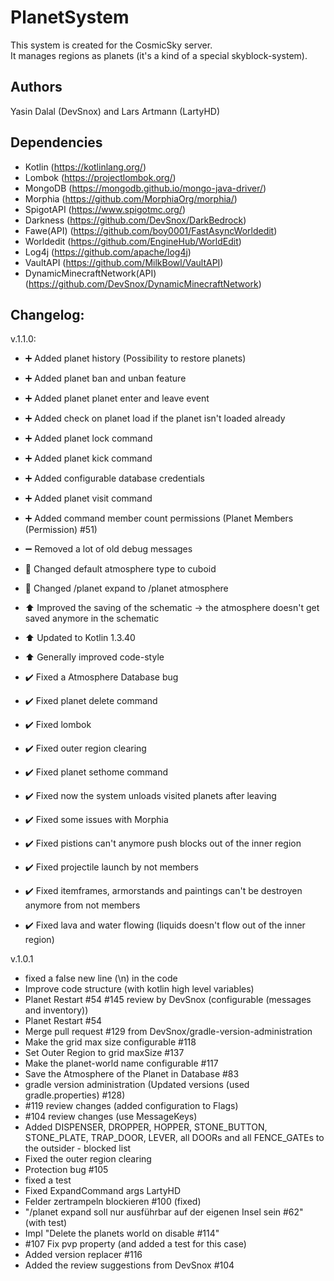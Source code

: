 # PlanetSystem
This system is created for the CosmicSky server.<br/>
It manages regions as planets (it's a kind of a special skyblock-system).

Authors
-

Yasin Dalal (DevSnox) and Lars Artmann (LartyHD)

Dependencies
-

- Kotlin (https://kotlinlang.org/)
- Lombok (https://projectlombok.org/)
- MongoDB (https://mongodb.github.io/mongo-java-driver/)
- Morphia (https://github.com/MorphiaOrg/morphia/)
- SpigotAPI (https://www.spigotmc.org/)
- Darkness (https://github.com/DevSnox/DarkBedrock)
- Fawe(API) (https://github.com/boy0001/FastAsyncWorldedit)
- Worldedit (https://github.com/EngineHub/WorldEdit)
- Log4j (https://github.com/apache/log4j)
- VaultAPI (https://github.com/MilkBowl/VaultAPI)
- DynamicMinecraftNetwork(API) (https://github.com/DevSnox/DynamicMinecraftNetwork)

Changelog:
-

v.1.1.0:
- :heavy_plus_sign: Added planet history (Possibility to restore planets)
- :heavy_plus_sign: Added planet ban and unban feature
- :heavy_plus_sign: Added planet planet enter and leave event
- :heavy_plus_sign: Added check on planet load if the planet isn't loaded already
- :heavy_plus_sign: Added planet lock command
- :heavy_plus_sign: Added planet kick command
- :heavy_plus_sign: Added configurable database credentials
- :heavy_plus_sign: Added planet visit command
- :heavy_plus_sign: Added command member count permissions (Planet Members (Permission) #51) 

- :heavy_minus_sign: Removed a lot of old debug messages

- :arrows_counterclockwise: Changed default atmosphere type to cuboid
- :arrows_counterclockwise: Changed /planet expand to /planet atmosphere

- :arrow_up: Improved the saving of the schematic -> the atmosphere doesn't get saved anymore in the schematic
- :arrow_up: Updated to Kotlin 1.3.40
- :arrow_up: Generally improved code-style

- :heavy_check_mark: Fixed a Atmosphere Database bug 
- :heavy_check_mark: Fixed planet delete command
- :heavy_check_mark: Fixed lombok
- :heavy_check_mark: Fixed outer region clearing
- :heavy_check_mark: Fixed planet sethome command
- :heavy_check_mark: Fixed now the system unloads visited planets after leaving
- :heavy_check_mark: Fixed some issues with Morphia
- :heavy_check_mark: Fixed pistions can't anymore push blocks out of the inner region
- :heavy_check_mark: Fixed projectile launch by not members
- :heavy_check_mark: Fixed itemframes, armorstands and paintings can't be destroyen anymore from not members
- :heavy_check_mark: Fixed lava and water flowing (liquids doesn't flow out of the inner region)
  
v.1.0.1
- fixed a false new line (\n) in the code 
- Improve code structure (with kotlin high level variables) 
- Planet Restart #54 #145 review by DevSnox (configurable (messages and inventory)) 
- Planet Restart #54
- Merge pull request #129 from DevSnox/gradle-version-administration
- Make the grid max size configurable #118 
- Set Outer Region to grid maxSize #137 
- Make the planet-world name configurable #117
- Save the Atmosphere of the Planet in Database #83
- gradle version administration (Updated versions (used gradle.properties) #128)
- #119 review changes (added configuration to Flags)
- #104 review changes (use MessageKeys)
- Added DISPENSER, DROPPER, HOPPER, STONE_BUTTON, STONE_PLATE, TRAP_DOOR, LEVER, all DOORs and all FENCE_GATEs to the outsider - blocked list
- Fixed the outer region clearing
- Protection bug #105
- fixed a test
- Fixed ExpandCommand args LartyHD
- Felder zertrampeln blockieren #100 (fixed)
- "/planet expand soll nur ausführbar auf der eigenen Insel sein #62" (with test)
- Impl "Delete the planets world on disable #114" 
- #107 Fix pvp property (and added a test for this case)
- Added version replacer #116
- Added the review suggestions from DevSnox #104 
